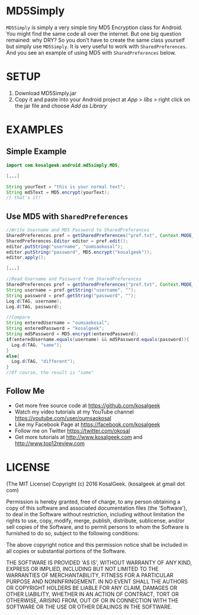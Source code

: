 # MD5Simply
``MD5Simply`` is simply a very simple tiny MD5 Encryption class for Android. You might find the same code all over the internet. But one big question remained: why DRY? So you don't have to create the same class yourself but simply use ``MD5Simply``. It is very useful to work with ``SharedPreferences``. And you see an example of using MD5 with ``SharedPreferences`` below.

# SETUP
1. Download MD5Simply.jar
2. Copy it and paste into your Android project at *App* > *libs* > right click on the jar file and choose *Add as Library*

# EXAMPLES
## Simple Example
```java
import com.kosalgeek.android.md5simply.MD5;

[...]

String yourText = "this is your normal text";
String md5Text = MD5.encrypt(yourText);
// that's it!
```

## Use MD5 with ``SharedPreferences``
```java
//Write Username and MD5 Password to SharedPreferences
SharedPreferences pref = getSharedPreferences("pref.txt", Context.MODE_PRIVATE);
SharedPreferences.Editor editor = pref.edit();
editor.putString("username", "oumsaokosal");
editor.putString("password", MD5.encrypt("kosalgeek"));
editor.apply();

[...]

//Read Username and Password from SharedPreferences
SharedPreferences pref = getSharedPreferences("pref.txt", Context.MODE_PRIVATE);
String username = pref.getString("username", "");
String password = pref.getString("password", "");
Log.d(TAG, username);
Log.d(TAG, password);

//Compare
String enteredUsername = "oumsaokosal";
String enteredPassword = "kosalgeek";
String md5Password = MD5.encrypt(enteredPassword);
if(enteredUsername.equals(username) && md5Password.equals(password)){
  Log.d(TAG, "same");
}
else{
  Log.d(TAG, "different");
}
//Of course, the result is "same"
```



## Follow Me
 * Get more free source code at https://github.com/kosalgeek
 * Watch my video tutorials at my YouTube channel https://youtube.com/user/oumsaokosal
 * Like my Facebook Page at https://facebook.com/kosalgeek
 * Follow me on Twitter https://twitter.com/okosal
 * Get more tutorials at http://www.kosalgeek.com and http://www.top12review.com
 
# LICENSE

(The MIT License)
Copyright (c) 2016 KosalGeek. (kosalgeek at gmail dot com)

Permission is hereby granted, free of charge, to any person obtaining a copy of this software and associated documentation files (the 'Software'), to deal in the Software without restriction, including without limitation the rights to use, copy, modify, merge, publish, distribute, sublicense, and/or sell copies of the Software, and to permit persons to whom the Software is furnished to do so, subject to the following conditions:

The above copyright notice and this permission notice shall be included in all copies or substantial portions of the Software.

THE SOFTWARE IS PROVIDED 'AS IS', WITHOUT WARRANTY OF ANY KIND, EXPRESS OR IMPLIED, INCLUDING BUT NOT LIMITED TO THE WARRANTIES OF MERCHANTABILITY, FITNESS FOR A PARTICULAR PURPOSE AND NONINFRINGEMENT. IN NO EVENT SHALL THE AUTHORS OR COPYRIGHT HOLDERS BE LIABLE FOR ANY CLAIM, DAMAGES OR OTHER LIABILITY, WHETHER IN AN ACTION OF CONTRACT, TORT OR OTHERWISE, ARISING FROM, OUT OF OR IN CONNECTION WITH THE SOFTWARE OR THE USE OR OTHER DEALINGS IN THE SOFTWARE.
